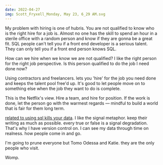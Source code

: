 ```yaml
---
date: 2022-04-27
img: Scott_Fryxell_Monday, May 23, 6_29 AM.svg
---
```


My problem with hiring is one of hubris. You are not qualified to know who is the right hire for a job is. Almost no one has the skill to spend an hour in a sterile office with a random person and know if they are gonna be a great fit. SQL people can't tell you if a front end developer is a serious talent. They can only tell you if a front end person knows SQL.

How can we hire when we know we are not qualified? I like the right person for the right job perspective. Is this person qualified to do the job I need done now?

Using contractors and freelancers. lets you 'hire' for the job you need done and keeps the talent pool free'd up. It's good to let people move on to something else when the job they want to do is complete.

This is the Netflix's view. Hire a team, and hire for position. If the work is done, let the person go with the warmest regards — mindful to build a world that is fair for them long term.

[related to using sql kills your data](https://stackoverflow.blog/2022/03/03/stop-aggregating-away-the-signal-in-your-data/). I like the signal metaphor. keep their writing as much as possible. every true or false is a signal degradation. That's why I have version control on. I can see my data through time on realness. how people come in and go.

I'm going to prune everyone but Tomo Odessa and Katie. they are the only people who visit.

Womp.
